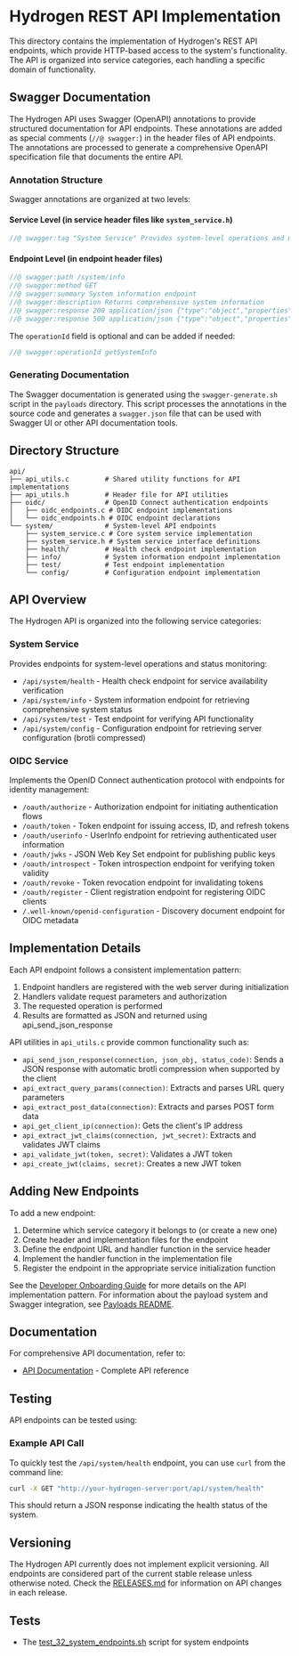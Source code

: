 # Hydrogen REST API Implementation

This directory contains the implementation of Hydrogen's REST API endpoints, which provide HTTP-based access to the system's functionality. The API is organized into service categories, each handling a specific domain of functionality.

## Swagger Documentation

The Hydrogen API uses Swagger (OpenAPI) annotations to provide structured documentation for API endpoints. These annotations are added as special comments (`//@ swagger:`) in the header files of API endpoints. The annotations are processed to generate a comprehensive OpenAPI specification file that documents the entire API.

### Annotation Structure

Swagger annotations are organized at two levels:

#### Service Level (in service header files like `system_service.h`)

```c
//@ swagger:tag "System Service" Provides system-level operations and monitoring
```

#### Endpoint Level (in endpoint header files)

```c
//@ swagger:path /system/info
//@ swagger:method GET
//@ swagger:summary System information endpoint
//@ swagger:description Returns comprehensive system information
//@ swagger:response 200 application/json {"type":"object","properties":{"status":{"type":"string"}}}
//@ swagger:response 500 application/json {"type":"object","properties":{"error":{"type":"string"}}}
```

The `operationId` field is optional and can be added if needed:

```c
//@ swagger:operationId getSystemInfo
```

### Generating Documentation

The Swagger documentation is generated using the `swagger-generate.sh` script in the `payloads` directory. This script processes the annotations in the source code and generates a `swagger.json` file that can be used with Swagger UI or other API documentation tools.

## Directory Structure

```directories
api/
├── api_utils.c         # Shared utility functions for API implementations
├── api_utils.h         # Header file for API utilities
├── oidc/               # OpenID Connect authentication endpoints
│   ├── oidc_endpoints.c # OIDC endpoint implementations
│   └── oidc_endpoints.h # OIDC endpoint declarations
└── system/             # System-level API endpoints
    ├── system_service.c # Core system service implementation
    ├── system_service.h # System service interface definitions
    ├── health/         # Health check endpoint implementation
    ├── info/           # System information endpoint implementation
    ├── test/           # Test endpoint implementation
    └── config/         # Configuration endpoint implementation
```

## API Overview

The Hydrogen API is organized into the following service categories:

### System Service

Provides endpoints for system-level operations and status monitoring:

- `/api/system/health` - Health check endpoint for service availability verification
- `/api/system/info` - System information endpoint for retrieving comprehensive system status
- `/api/system/test` - Test endpoint for verifying API functionality
- `/api/system/config` - Configuration endpoint for retrieving server configuration (brotli compressed)

### OIDC Service

Implements the OpenID Connect authentication protocol with endpoints for identity management:

- `/oauth/authorize` - Authorization endpoint for initiating authentication flows
- `/oauth/token` - Token endpoint for issuing access, ID, and refresh tokens
- `/oauth/userinfo` - UserInfo endpoint for retrieving authenticated user information
- `/oauth/jwks` - JSON Web Key Set endpoint for publishing public keys
- `/oauth/introspect` - Token introspection endpoint for verifying token validity
- `/oauth/revoke` - Token revocation endpoint for invalidating tokens
- `/oauth/register` - Client registration endpoint for registering OIDC clients
- `/.well-known/openid-configuration` - Discovery document endpoint for OIDC metadata

## Implementation Details

Each API endpoint follows a consistent implementation pattern:

1. Endpoint handlers are registered with the web server during initialization
2. Handlers validate request parameters and authorization
3. The requested operation is performed
4. Results are formatted as JSON and returned using api_send_json_response

API utilities in `api_utils.c` provide common functionality such as:

- `api_send_json_response(connection, json_obj, status_code)`: Sends a JSON response with automatic brotli compression when supported by the client
- `api_extract_query_params(connection)`: Extracts and parses URL query parameters
- `api_extract_post_data(connection)`: Extracts and parses POST form data
- `api_get_client_ip(connection)`: Gets the client's IP address
- `api_extract_jwt_claims(connection, jwt_secret)`: Extracts and validates JWT claims
- `api_validate_jwt(token, secret)`: Validates a JWT token
- `api_create_jwt(claims, secret)`: Creates a new JWT token

## Adding New Endpoints

To add a new endpoint:

1. Determine which service category it belongs to (or create a new one)
2. Create header and implementation files for the endpoint
3. Define the endpoint URL and handler function in the service header
4. Implement the handler function in the implementation file
5. Register the endpoint in the appropriate service initialization function

See the [Developer Onboarding Guide](/docs/developer_onboarding.md) for more details on the API implementation pattern. For information about the payload system and Swagger integration, see [Payloads README](/payloads/README.md).

## Documentation

For comprehensive API documentation, refer to:

- [API Documentation](/docs/api.md) - Complete API reference

## Testing

API endpoints can be tested using:

### Example API Call

To quickly test the `/api/system/health` endpoint, you can use `curl` from the command line:

```bash
curl -X GET "http://your-hydrogen-server:port/api/system/health"
```

This should return a JSON response indicating the health status of the system.

## Versioning

The Hydrogen API currently does not implement explicit versioning. All endpoints are considered part of the current stable release unless otherwise noted. Check the [RELEASES.md](/RELEASES.md) for information on API changes in each release.

## Tests

- The [test_32_system_endpoints.sh](/tests/test_32_system_endpoints.sh) script for system endpoints
